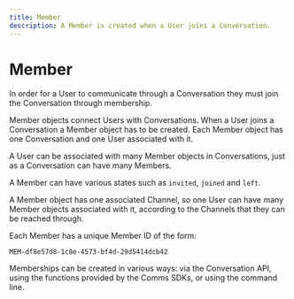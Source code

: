 ```yaml
---
title: Member
description: A Member is created when a User joins a Conversation.
---
```


# Member

In order for a User to communicate through a Conversation they must join the Conversation through membership.

Member objects connect Users with Conversations. When a User joins a Conversation a Member object has to be created. Each Member object has one Conversation and one User associated with it.

A User can be associated with many Member objects in Conversations, just as a Conversation can have many Members.

A Member can have various states such as `invited`, `joined` and `left`.

A Member object has one associated Channel, so one User can have many Member objects associated with it, according to the Channels that they can be reached through.

Each Member has a unique Member ID of the form:

```
MEM-df8e57d8-1c8e-4573-bf4d-29d5414dcb42
```

Memberships can be created in various ways: via the Conversation API, using the functions provided by the Comms SDKs, or using the command line.
